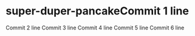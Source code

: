 # super-duper-pancakeCommit 1 line
Commit 2 line
Commit 3 line
Commit 4 line
Commit 5 line
Commit 6 line
